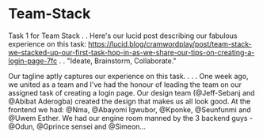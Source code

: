 # Team-Stack
Task 1 for Team Stack
.
.
Here's our lucid post describing our fabulous experience on this task: https://lucid.blog/cramwordplay/post/team-stack-we-stacked-up-our-first-task-hop-in-as-we-share-our-tips-on-creating-a-login-page-7fc
.
.
"Ideate, Brainstorm, Collaborate."

Our tagline aptly captures our experience on this task.
.
.
.
One week ago, we united as a team and I've had the honour of leading the team on our assigned task of creating a login page. Our design team (@Jeff-Sebanj and @Abibat Aderogba) created the design that makes us all look good. At the frontend we had: @Nma, @Abayomi Igwubor, @Kponke, @Seunfunmi and @Uwem Esther. We had our engine room manned by the 3 backend guys - @Odun, @Gprince sensei and @Simeon...
